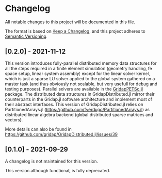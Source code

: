 # Changelog
All notable changes to this project will be documented in this file.

The format is based on [Keep a Changelog](https://keepachangelog.com/en/1.0.0/),
and this project adheres to [Semantic Versioning](https://semver.org/spec/v2.0.0.html).

## [0.2.0] - 2021-11-12

This version introduces fully-parallel distributed memory data structures for all the steps required in a finite element simulation (geometry handling, fe space setup, linear system assembly) except for the linear solver kernel, which is just a sparse LU solver applied to the global system gathered on a master task (and thus obviously not scalable, but very usefull for debug and testing purposes). Parallel solvers are available in the [GridapPETSc.jl](https://github.com/gridap/GridapPETSc.jl) package. The distributed data structures in GridapDistributed.jl mirror their counterparts in the Gridap.jl software architecture and implement most of their abstract interfaces. This version of GridapDistributed.jl relies on PartitionedArrays.jl (https://github.com/fverdugo/PartitionedArrays.jl) as distributed linear algebra backend (global distributed sparse matrices and vectors).

More details can also be found in https://github.com/gridap/GridapDistributed.jl/issues/39 

## [0.1.0] - 2021-09-29

A changelog is not maintained for this version.

This version although functional, is fully deprecated.
